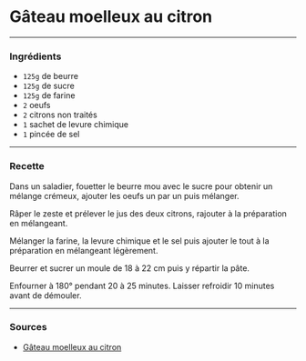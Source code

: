 # Gâteau moelleux au citron

---

### Ingrédients

* `125g` de beurre
* `125g` de sucre
* `125g` de farine
* `2` oeufs
* `2` citrons non traités
* `1` sachet de levure chimique
* `1` pincée de sel

---

### Recette

Dans un saladier, fouetter le beurre mou avec le sucre pour obtenir un mélange crémeux, ajouter les oeufs un par un puis mélanger.

Râper le zeste et prélever le jus des deux citrons, rajouter à la préparation en mélangeant.

Mélanger la farine, la levure chimique et le sel puis ajouter le tout à la préparation en mélangeant légèrement.

Beurrer et sucrer un moule de 18 à 22 cm puis y répartir la pâte.

Enfourner à 180° pendant 20 à 25 minutes. Laisser refroidir 10 minutes avant de démouler.

---

### Sources

* [Gâteau moelleux au citron](https://www.hervecuisine.com/recette/recette-du-gateau-moelleux-au-citron-facile/)

